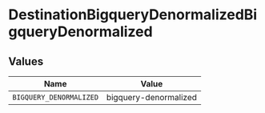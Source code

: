# DestinationBigqueryDenormalizedBigqueryDenormalized


## Values

| Name                    | Value                   |
| ----------------------- | ----------------------- |
| `BIGQUERY_DENORMALIZED` | bigquery-denormalized   |